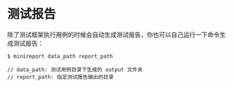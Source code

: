 # 测试报告

除了测试框架执行用例的时候会自动生成测试报告，你也可以自己运行一下命令生成测试报告：

```shell
$ minireport data_path report_path

// data_path: 测试用例目录下生成的 output 文件夹
// report_path: 指定测试报告输出的目录
```

